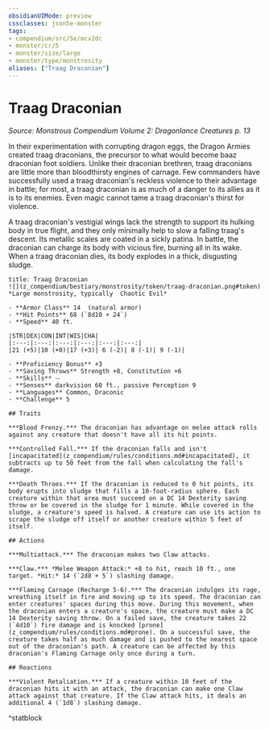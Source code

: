 ```yaml
---
obsidianUIMode: preview
cssclasses: json5e-monster
tags:
- compendium/src/5e/mcv2dc
- monster/cr/5
- monster/size/large
- monster/type/monstrosity
aliases: ["Traag Draconian"]
---
```

# Traag Draconian
*Source: Monstrous Compendium Volume 2: Dragonlance Creatures p. 13*  

In their experimentation with corrupting dragon eggs, the Dragon Armies created traag draconians, the precursor to what would become baaz draconian foot soldiers. Unlike their draconian brethren, traag draconians are little more than bloodthirsty engines of carnage. Few commanders have successfully used a traag draconian's reckless violence to their advantage in battle; for most, a traag draconian is as much of a danger to its allies as it is to its enemies. Even magic cannot tame a traag draconian's thirst for violence.

A traag draconian's vestigial wings lack the strength to support its hulking body in true flight, and they only minimally help to slow a falling traag's descent. Its metallic scales are coated in a sickly patina. In battle, the draconian can charge its body with vicious fire, burning all in its wake. When a traag draconian dies, its body explodes in a thick, disgusting sludge.

```ad-statblock
title: Traag Draconian
![](z_compendium/bestiary/monstrosity/token/traag-draconian.png#token)
*Large monstrosity, typically  Chaotic Evil*

- **Armor Class** 14  (natural armor)
- **Hit Points** 68 (`8d10 + 24`)
- **Speed** 40 ft.

|STR|DEX|CON|INT|WIS|CHA|
|:---:|:---:|:---:|:---:|:---:|:---:|
|21 (+5)|10 (+0)|17 (+3)| 6 (-2)| 8 (-1)| 9 (-1)|

- **Proficiency Bonus** +3
- **Saving Throws** Strength +8, Constitution +6
- **Skills** ⏤
- **Senses** darkvision 60 ft., passive Perception 9
- **Languages** Common, Draconic
- **Challenge** 5

## Traits

***Blood Frenzy.*** The draconian has advantage on melee attack rolls against any creature that doesn't have all its hit points.

***Controlled Fall.*** If the draconian falls and isn't [incapacitated](z_compendium/rules/conditions.md#incapacitated), it subtracts up to 50 feet from the fall when calculating the fall's damage.

***Death Throes.*** If the draconian is reduced to 0 hit points, its body erupts into sludge that fills a 10-foot-radius sphere. Each creature within that area must succeed on a DC 14 Dexterity saving throw or be covered in the sludge for 1 minute. While covered in the sludge, a creature's speed is halved. A creature can use its action to scrape the sludge off itself or another creature within 5 feet of itself.

## Actions

***Multiattack.*** The draconian makes two Claw attacks.

***Claw.*** *Melee Weapon Attack:* +8 to hit, reach 10 ft., one target. *Hit:* 14 (`2d8 + 5`) slashing damage.

***Flaming Carnage (Recharge 5-6).*** The draconian indulges its rage, wreathing itself in fire and moving up to its speed. The draconian can enter creatures' spaces during this move. During this movement, when the draconian enters a creature's space, the creature must make a DC 14 Dexterity saving throw. On a failed save, the creature takes 22 (`4d10`) fire damage and is knocked [prone](z_compendium/rules/conditions.md#prone). On a successful save, the creature takes half as much damage and is pushed to the nearest space out of the draconian's path. A creature can be affected by this draconian's Flaming Carnage only once during a turn.

## Reactions

***Violent Retaliation.*** If a creature within 10 feet of the draconian hits it with an attack, the draconian can make one Claw attack against that creature. If the Claw attack hits, it deals an additional 4 (`1d8`) slashing damage.
```
^statblock